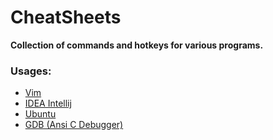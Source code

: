 # CheatSheets
**Collection of commands and hotkeys for various programs.**
### Usages:
- [Vim](https://github.com/derMacon/CheatSheets/blob/master/VimCommands.md)
- [IDEA Intellij](https://github.com/derMacon/CheatSheets/blob/master/IDEAHotkeys.md)
- [Ubuntu](https://github.com/derMacon/CheatSheets/blob/master/UbuntuCommands.md)
- [GDB (Ansi C Debugger)](https://github.com/derMacon/CheatSheets/blob/master/GDB_DebuggerGuide.md)
